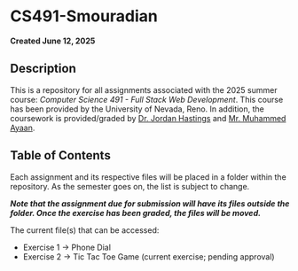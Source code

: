 # CS491-Smouradian
<b>Created June 12, 2025</b>

## Description
This is a repository for all assignments associated with the 2025 summer course: <i>Computer Science 491 - Full Stack Web Development</i>. This course has been provided by the University of Nevada, Reno. In addition, the coursework is provided/graded by <u>Dr. Jordan Hastings</u> and <u>Mr. Muhammed Ayaan</u>.

## Table of Contents
Each assignment and its respective files will be placed in a folder within the repository. As the semester goes on, the list is subject to change.

<b><i>Note that the assignment due for submission will have its files outside the folder. Once the exercise has been graded, the files will be moved.</b></i>

The current file(s) that can be accessed:
<ul>
    <li>Exercise 1 -> Phone Dial</li>
    <li>Exercise 2 -> Tic Tac Toe Game (current exercise; pending approval)</li>
</ul>